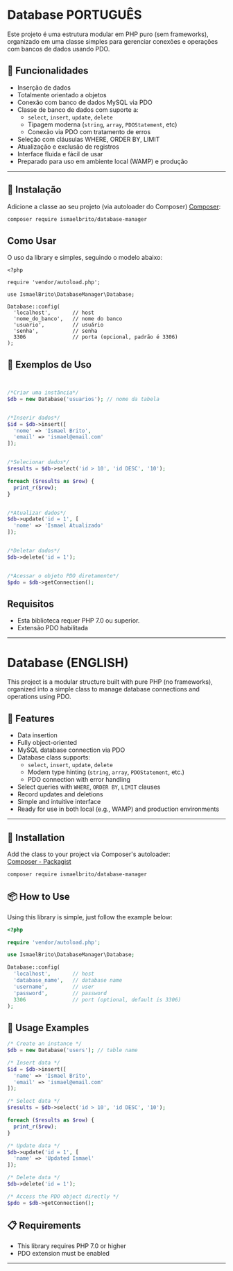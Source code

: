 # Database PORTUGUÊS

Este projeto é uma estrutura modular em PHP puro (sem frameworks), organizado em uma classe simples para gerenciar conexões e operações com bancos de dados usando PDO.

## 🚀 Funcionalidades

- Inserção de dados
- Totalmente orientado a objetos
- Conexão com banco de dados MySQL via PDO
- Classe de banco de dados com suporte a:
  - `select`, `insert`, `update`, `delete`
  - Tipagem moderna (`string`, `array`, `PDOStatement`, etc)
  - Conexão via PDO com tratamento de erros
- Seleção com cláusulas WHERE, ORDER BY, LIMIT
- Atualização e exclusão de registros
- Interface fluida e fácil de usar
- Preparado para uso em ambiente local (WAMP) e produção

---

## 🚀 Instalação

Adicione a classe ao seu projeto (via autoloader do Composer)
[Composer](https://packagist.org/packages/ismaelbrito/dot-env):

```bash
composer require ismaelbrito/database-manager

```

## Como Usar

O uso da library e simples, seguindo o modelo abaixo:

```
<?php

require 'vendor/autoload.php';

use IsmaelBrito\DatabaseManager\Database;

Database::config(
  'localhost',       // host
  'nome_do_banco',   // nome do banco
  'usuario',         // usuário
  'senha',           // senha
  3306               // porta (opcional, padrão é 3306)
);

```

## 🧪 Exemplos de Uso

```php


/*Criar uma instância*/
$db = new Database('usuarios'); // nome da tabela


/*Inserir dados*/
$id = $db->insert([
  'nome' => 'Ismael Brito',
  'email' => 'ismael@email.com'
]);


/*Selecionar dados*/
$results = $db->select('id > 10', 'id DESC', '10');

foreach ($results as $row) {
  print_r($row);
}


/*Atualizar dados*/
$db->update('id = 1', [
  'nome' => 'Ismael Atualizado'
]);


/*Deletar dados*/
$db->delete('id = 1');


/*Acessar o objeto PDO diretamente*/
$pdo = $db->getConnection();


```

## Requisitos

- Esta biblioteca requer PHP 7.0 ou superior.
- Extensão PDO habilitada

---


# Database (ENGLISH)

This project is a modular structure built with pure PHP (no frameworks), organized into a simple class to manage database connections and operations using PDO.

## 🚀 Features

- Data insertion
- Fully object-oriented
- MySQL database connection via PDO
- Database class supports:
  - `select`, `insert`, `update`, `delete`
  - Modern type hinting (`string`, `array`, `PDOStatement`, etc.)
  - PDO connection with error handling
- Select queries with `WHERE`, `ORDER BY`, `LIMIT` clauses
- Record updates and deletions
- Simple and intuitive interface
- Ready for use in both local (e.g., WAMP) and production environments

---

## 🚀 Installation

Add the class to your project via Composer's autoloader:  
[Composer - Packagist](https://packagist.org/packages/ismaelbrito/database-manager)

```bash
composer require ismaelbrito/database-manager
```

## 📦 How to Use

Using this library is simple, just follow the example below:

```php
<?php

require 'vendor/autoload.php';

use IsmaelBrito\DatabaseManager\Database;

Database::config(
  'localhost',       // host
  'database_name',   // database name
  'username',        // user
  'password',        // password
  3306               // port (optional, default is 3306)
);
```

## 🧪 Usage Examples

```php
/* Create an instance */
$db = new Database('users'); // table name

/* Insert data */
$id = $db->insert([
  'name' => 'Ismael Brito',
  'email' => 'ismael@email.com'
]);

/* Select data */
$results = $db->select('id > 10', 'id DESC', '10');

foreach ($results as $row) {
  print_r($row);
}

/* Update data */
$db->update('id = 1', [
  'name' => 'Updated Ismael'
]);

/* Delete data */
$db->delete('id = 1');

/* Access the PDO object directly */
$pdo = $db->getConnection();

```

## 📋 Requirements

- This library requires PHP 7.0 or higher
- PDO extension must be enabled

---
